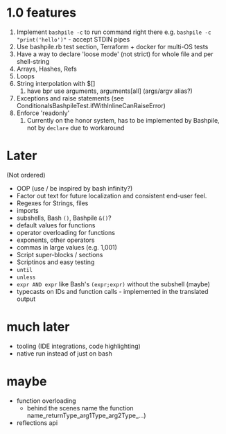 # 1.0 features
1. Implement `bashpile -c` to run command right there e.g. `bashpile -c "print('hello')"` - accept STDIN pipes
2. Use bashpile.rb test section, Terraform + docker for multi-OS tests
3. Have a way to declare 'loose mode' (not strict) for whole file and per shell-string
4. Arrays, Hashes, Refs
5. Loops
6. String interpolation with $[]
   1. have bpr use arguments, arguments[all] (args/argv alias?)
7. Exceptions and raise statements (see ConditionalsBashpileTest.ifWithInlineCanRaiseError)
8. Enforce 'readonly' 
   1. Currently on the honor system, has to be implemented by Bashpile, not by `declare` due to workaround

# Later
(Not ordered)
* OOP (use / be inspired by bash infinity?)
* Factor out text for future localization and consistent end-user feel.
* Regexes for Strings, files
* imports
* subshells, Bash `()`, Bashpile `&()`?
* default values for functions
* operator overloading for functions
* exponents, other operators
* commas in large values (e.g. 1,001)
* Script super-blocks / sections
* Scriptinos and easy testing
* `until`
* `unless`
* `expr AND expr` like Bash's `(expr;expr)` without the subshell (maybe)
* typecasts on IDs and function calls - implemented in the translated output

# much later
* tooling (IDE integrations, code highlighting)
* native run instead of just on bash

# maybe
* function overloading 
   * behind the scenes name the function name_returnType_arg1Type_arg2Type_...)
* reflections api